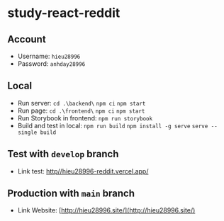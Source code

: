 # study-react-reddit

## Account
* Username: `hieu28996`
* Password: `anhday28996`

## Local
* Run server: `cd .\backend\` `npm ci` `npm start`
* Run page: `cd .\frontend\` `npm ci` `npm start`
* Run Storybook in frontend: `npm run storybook`
* Build and test in local: `npm run build` `npm install -g serve` `serve --single build`

## Test with `develop` branch
* Link test: [http//hieu28996-reddit.vercel.app/](http://http//hieu28996-reddit.vercel.app/)

## Production with `main` branch
* Link Website: [http://hieu28996.site/](http://hieu28996.site/)
